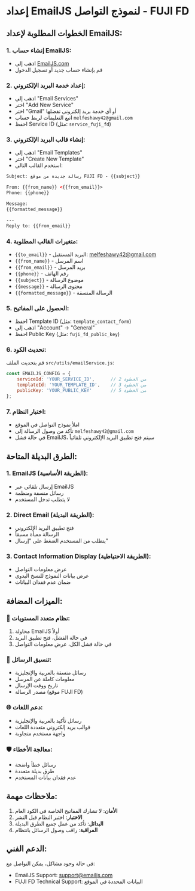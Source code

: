 # إعداد EmailJS لنموذج التواصل - FUJI FD

## الخطوات المطلوبة لإعداد EmailJS:

### 1. إنشاء حساب EmailJS:
- اذهب إلى [EmailJS.com](https://www.emailjs.com/)
- قم بإنشاء حساب جديد أو تسجيل الدخول

### 2. إعداد خدمة البريد الإلكتروني:
- اذهب إلى "Email Services"
- اختر "Add New Service"
- اختر "Gmail" أو أي خدمة بريد إلكتروني تفضلها
- اتبع التعليمات لربط حساب `melfeshawy42@gmail.com`
- احفظ Service ID (مثل: `service_fuji_fd`)

### 3. إنشاء قالب البريد الإلكتروني:
- اذهب إلى "Email Templates"
- اختر "Create New Template"
- استخدم القالب التالي:

```html
Subject: رسالة جديدة من موقع FUJI FD - {{subject}}

From: {{from_name}} <{{from_email}}>
Phone: {{phone}}

Message:
{{formatted_message}}

---
Reply to: {{from_email}}
```

### 4. متغيرات القالب المطلوبة:
- `{{to_email}}` - البريد المستقبل: melfeshawy42@gmail.com
- `{{from_name}}` - اسم المرسل
- `{{from_email}}` - بريد المرسل
- `{{phone}}` - رقم الهاتف
- `{{subject}}` - موضوع الرسالة
- `{{message}}` - محتوى الرسالة
- `{{formatted_message}}` - الرسالة المنسقة

### 5. الحصول على المفاتيح:
- احفظ Template ID (مثل: `template_contact_form`)
- اذهب إلى "Account" -> "General"
- احفظ Public Key (مثل: `fuji_fd_public_key`)

### 6. تحديث الكود:
قم بتحديث الملف `src/utils/emailService.js`:

```javascript
const EMAILJS_CONFIG = {
    serviceId: 'YOUR_SERVICE_ID',      // من الخطوة 2
    templateId: 'YOUR_TEMPLATE_ID',    // من الخطوة 3
    publicKey: 'YOUR_PUBLIC_KEY'       // من الخطوة 5
};
```

### 7. اختبار النظام:
- املأ نموذج التواصل في الموقع
- تأكد من وصول الرسالة إلى `melfeshawy42@gmail.com`
- في حالة فشل EmailJS، سيتم فتح تطبيق البريد الإلكتروني تلقائياً

## الطرق البديلة المتاحة:

### 1. EmailJS (الطريقة الأساسية):
- إرسال تلقائي عبر EmailJS
- رسائل منسقة ومنظمة
- لا يتطلب تدخل المستخدم

### 2. Direct Email (الطريقة البديلة):
- فتح تطبيق البريد الإلكتروني
- الرسالة معبأة مسبقاً
- يتطلب من المستخدم الضغط على "إرسال"

### 3. Contact Information Display (الطريقة الاحتياطية):
- عرض معلومات التواصل
- عرض بيانات النموذج للنسخ اليدوي
- ضمان عدم فقدان البيانات

## الميزات المضافة:

### 🔄 نظام متعدد المستويات:
1. محاولة EmailJS أولاً
2. في حالة الفشل، فتح تطبيق البريد
3. في حالة فشل الكل، عرض معلومات التواصل

### 📧 تنسيق الرسائل:
- رسائل منسقة بالعربية والإنجليزية
- معلومات كاملة عن المرسل
- تاريخ ووقت الإرسال
- مصدر الرسالة (موقع FUJI FD)

### 🌐 دعم اللغات:
- رسائل تأكيد بالعربية والإنجليزية
- قوالب بريد إلكتروني متعددة اللغات
- واجهة مستخدم متجاوبة

### 🛡️ معالجة الأخطاء:
- رسائل خطأ واضحة
- طرق بديلة متعددة
- عدم فقدان بيانات المستخدم

## ملاحظات مهمة:

1. **الأمان**: لا تشارك المفاتيح الخاصة في الكود العام
2. **الاختبار**: اختبر النظام قبل النشر
3. **البدائل**: تأكد من عمل جميع الطرق البديلة
4. **المراقبة**: راقب وصول الرسائل بانتظام

## الدعم الفني:
في حالة وجود مشاكل، يمكن التواصل مع:
- EmailJS Support: support@emailjs.com
- FUJI FD Technical Support: البيانات المحددة في الموقع
